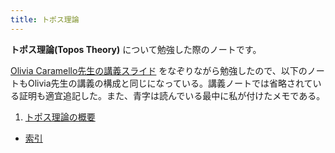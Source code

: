 ```yaml
---
title: トポス理論
---
```


**トポス理論(Topos Theory)** について勉強した際のノートです。

[Olivia Caramello先生の講義スライド](https://www.oliviacaramello.com/Teaching/Teaching.htm) をなぞりながら勉強したので、以下のノートもOlivia先生の講義の構成と同じになっている。講義ノートでは省略されている証明も適宜追記した。また、青字は読んでいる最中に私が付けたメモである。

1. [トポス理論の概要](01-overview)


- [索引](99-indexpage)
